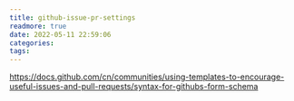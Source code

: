 ```yaml
---
title: github-issue-pr-settings
readmore: true
date: 2022-05-11 22:59:06
categories:
tags:
---
```



https://docs.github.com/cn/communities/using-templates-to-encourage-useful-issues-and-pull-requests/syntax-for-githubs-form-schema
